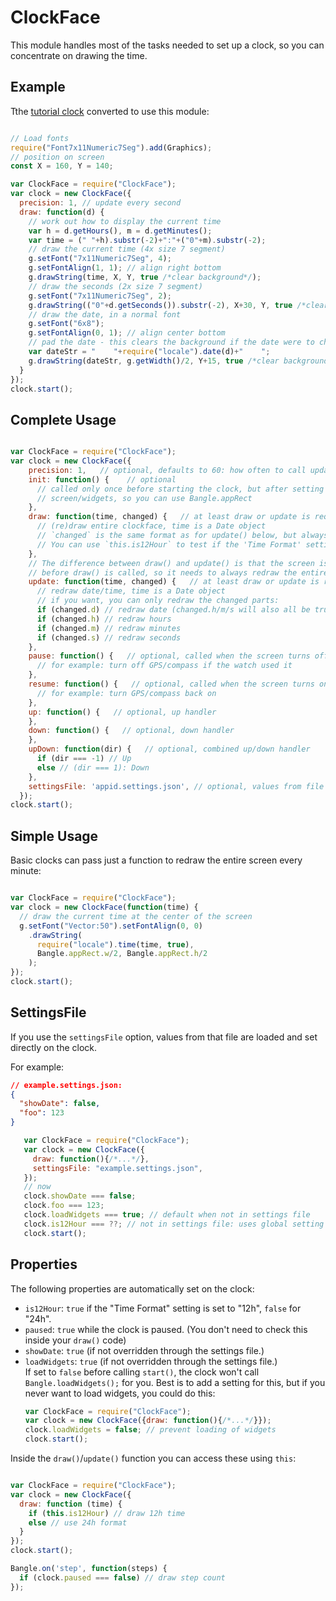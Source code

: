 ClockFace
=========

This module handles most of the tasks needed to set up a clock, so you can
concentrate on drawing the time.

Example
-------
Tthe [tutorial clock](https://www.espruino.com/Bangle.js+Clock) converted to use
this module:

```js

// Load fonts
require("Font7x11Numeric7Seg").add(Graphics);
// position on screen
const X = 160, Y = 140;

var ClockFace = require("ClockFace");
var clock = new ClockFace({
  precision: 1, // update every second
  draw: function(d) {
    // work out how to display the current time
    var h = d.getHours(), m = d.getMinutes();
    var time = (" "+h).substr(-2)+":"+("0"+m).substr(-2);
    // draw the current time (4x size 7 segment)
    g.setFont("7x11Numeric7Seg", 4);
    g.setFontAlign(1, 1); // align right bottom
    g.drawString(time, X, Y, true /*clear background*/);
    // draw the seconds (2x size 7 segment)
    g.setFont("7x11Numeric7Seg", 2);
    g.drawString(("0"+d.getSeconds()).substr(-2), X+30, Y, true /*clear background*/);
    // draw the date, in a normal font
    g.setFont("6x8");
    g.setFontAlign(0, 1); // align center bottom
    // pad the date - this clears the background if the date were to change length
    var dateStr = "    "+require("locale").date(d)+"    ";
    g.drawString(dateStr, g.getWidth()/2, Y+15, true /*clear background*/);
  }
});
clock.start();

```



Complete Usage
--------------

```js

var ClockFace = require("ClockFace");
var clock = new ClockFace({
    precision: 1,   // optional, defaults to 60: how often to call update(), in seconds
    init: function() {    // optional
      // called only once before starting the clock, but after setting up the 
      // screen/widgets, so you can use Bangle.appRect 
    },
    draw: function(time, changed) {   // at least draw or update is required
      // (re)draw entire clockface, time is a Date object
      // `changed` is the same format as for update() below, but always all true
      // You can use `this.is12Hour` to test if the 'Time Format' setting is set to "12h" or "24h"
    },
    // The difference between draw() and update() is that the screen is cleared
    // before draw() is called, so it needs to always redraw the entire clock
    update: function(time, changed) {   // at least draw or update is required
      // redraw date/time, time is a Date object
      // if you want, you can only redraw the changed parts:
      if (changed.d) // redraw date (changed.h/m/s will also all be true)
      if (changed.h) // redraw hours
      if (changed.m) // redraw minutes
      if (changed.s) // redraw seconds
    },
    pause: function() {   // optional, called when the screen turns off
      // for example: turn off GPS/compass if the watch used it
    },
    resume: function() {   // optional, called when the screen turns on
      // for example: turn GPS/compass back on
    },
    up: function() {   // optional, up handler
    },
    down: function() {   // optional, down handler
    },
    upDown: function(dir) {   // optional, combined up/down handler
      if (dir === -1) // Up
      else // (dir === 1): Down
    },
    settingsFile: 'appid.settings.json', // optional, values from file will be applied to `this`
  });
clock.start();

```


Simple Usage
------------
Basic clocks can pass just a function to redraw the entire screen every minute:

```js

var ClockFace = require("ClockFace");
var clock = new ClockFace(function(time) {
  // draw the current time at the center of the screen
  g.setFont("Vector:50").setFontAlign(0, 0)
    .drawString(
      require("locale").time(time, true), 
      Bangle.appRect.w/2, Bangle.appRect.h/2
    );
});
clock.start();

```


SettingsFile
------------
If you use the `settingsFile` option, values from that file are loaded and set
directly on the clock.

For example:

```json
// example.settings.json:
{
  "showDate": false,
  "foo": 123
}
```
```js
   var ClockFace = require("ClockFace");
   var clock = new ClockFace({
     draw: function(){/*...*/},
     settingsFile: "example.settings.json",
   });
   // now
   clock.showDate === false;
   clock.foo === 123;
   clock.loadWidgets === true; // default when not in settings file
   clock.is12Hour === ??; // not in settings file: uses global setting
   clock.start();

```

Properties
----------
The following properties are automatically set on the clock:
* `is12Hour`: `true` if the "Time Format" setting is set to "12h", `false` for "24h".
* `paused`: `true` while the clock is paused.  (You don't need to check this inside your `draw()` code)
* `showDate`: `true` (if not overridden through the settings file.)
* `loadWidgets`: `true` (if not overridden through the settings file.)   
   If set to `false` before calling `start()`, the clock won't call `Bangle.loadWidgets();` for you.
   Best is to add a setting for this, but if you never want to load widgets, you could do this:
   ```js
   var ClockFace = require("ClockFace");
   var clock = new ClockFace({draw: function(){/*...*/}});
   clock.loadWidgets = false; // prevent loading of widgets
   clock.start();
   ```

Inside the `draw()`/`update()` function you can access these using `this`:

```js

var ClockFace = require("ClockFace");
var clock = new ClockFace({
  draw: function (time) {
    if (this.is12Hour) // draw 12h time
    else // use 24h format
  }
});
clock.start();

Bangle.on('step', function(steps) {
  if (clock.paused === false) // draw step count
});

```
